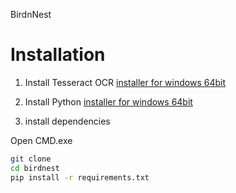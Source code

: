 BirdnNest

# Installation
1. Install Tesseract OCR
[installer for windows 64bit](https://github.com/tesseract-ocr/tesseract/releases/download/5.5.0/tesseract-ocr-w64-setup-5.5.0.20241111.exe)


2. Install Python
[installer for windows 64bit](https://www.python.org/ftp/python/3.13.2/python-3.13.2-amd64.exe)

3. install dependencies

Open CMD.exe
```bash
git clone 
cd birdnest
pip install -r requirements.txt
```